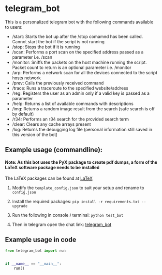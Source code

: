 # telegram_bot

This is a personalized telegram bot with the following commands available to users: 

- /start: Starts the bot up after the /stop comamnd has been called. Cannot start the bot if the script is not running
- /stop: Stops the bot if it is running
- /scan: Performs a port scan on the specified address passed as a parameter i.e. /scan <ip address>
- /monitor: Sniffs the packets on the host machine running the script. Packet count to return is an optional parameter i.e. /monitor <number>
- /arp: Performs a network scan for all the devices connected to the script hosts network
- /prev: Calls the previously received command
- /trace: Runs a traceroute to the specified website/address
- /reg: Registers the user as an admin only if a valid key is passed as a parameter
- /help: Returns a list of available commands with descriptions
- /img: Returns a random image result from the search (safe search is off by default)
- /r34: Performs an r34 search for the provided search term
- /clear: Clears any cache arrays present
- /log: Returns the debugging log file (personal information still saved in this version of the bot)

## Example usage (commandline): 

#### Note: As this bot uses the PyX package to create pdf dumps, a form of the LaTeX software package needs to be installed
The LaTeX packages can be found at [LaTeX](https://www.latex-project.org/get/#tex-distributions)

1. Modify the `template_config.json` to suit your setup and rename to `config.json`

2. Install the required packages: `pip install -r requirements.txt --upgrade`

3. Run the following in console / terminal: `python test_bot`

4. Then in telegram open the chat link: [telegram_bot](t.me/thotman_test_bot)

## Example usage in code
```python
from telegram_bot import run


if __name__ == "__main__":
    run()

```